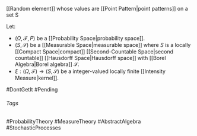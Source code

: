 [[Random element]] whose values are [[Point Pattern|point patterns]] on a set $\mathsf{S}$ 

Let: 
- $(\Omega, \mathcal{F}, P)$ be a [[Probability Space|probability space]].
- $(S, \mathcal{S})$ be a [[Measurable Space|measurable space]] where $S$ is a locally [[Compact Space|compact]] [[Second-Countable Space|second countable]] [[Hausdorff Space|Hausdorff space]] with [[Borel Algebra|Borel algebra]] $\mathcal{S}$.
- $\xi:(\Omega, \mathcal{F})\rightarrow(S, \mathcal{S})$ be a integer-valued locally finite [[Intensity Measure|kernel]].

#DontGetIt #Pending 

###### Tags
#ProbabilityTheory #MeasureTheory #AbstractAlgebra #StochasticProcesses 